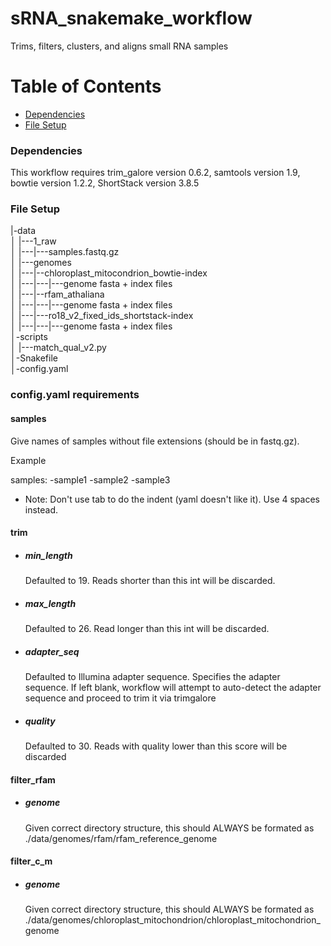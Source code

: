 # sRNA_snakemake_workflow

Trims, filters, clusters, and aligns small RNA samples

Table of Contents
=================
* [Dependencies](#dependencies)
* [File Setup](#file_setup)


### Dependencies

This workflow requires trim_galore version 0.6.2, samtools version 1.9, bowtie version 1.2.2, ShortStack version 3.8.5


### File Setup

|-data    
│    |---1_raw    
│    |---|---samples.fastq.gz    
│    |---genomes    
│    |---|--chloroplast_mitocondrion_bowtie-index    
│    |---|---|---genome fasta + index files    
│    |---|--rfam_athaliana    
│    |---|---|---genome fasta + index files    
│    |---|---ro18_v2_fixed_ids_shortstack-index    
│    |---|---|---genome fasta + index files    
│-scripts    
│    |---match_qual_v2.py    
│-Snakefile     
│-config.yaml    

### config.yaml requirements

#### samples

Give names of samples without file extensions (should be in fastq.gz). 

Example

samples:
    -sample1
    -sample2
    -sample3
    
* Note: Don't use tab to do the indent (yaml doesn't like it). Use 4 spaces instead.



#### trim

* ##### min_length

   Defaulted to 19. Reads shorter than this int will be discarded.

* ##### max_length

   Defaulted to 26. Read longer than this int will be discarded.

* ##### adapter_seq

   Defaulted to Illumina adapter sequence. Specifies the adapter sequence. If left blank, workflow will attempt to auto-detect the adapter sequence and proceed to trim it via trimgalore

* ##### quality

   Defaulted to 30. Reads with quality lower than this score will be discarded



#### filter_rfam

* ##### genome

   Given correct directory structure, this should ALWAYS be formated as ./data/genomes/rfam/rfam_reference_genome



#### filter_c_m

* ##### genome

   Given correct directory structure, this should ALWAYS be formated as ./data/genomes/chloroplast_mitochondrion/chloroplast_mitochondrion_genome


